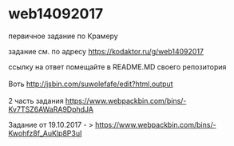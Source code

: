 # web14092017
первичное задание по Крамеру

задание см. по адресу
https://kodaktor.ru/g/web14092017

ссылку на ответ помещайте в README.MD своего репозитория
<br><br>
Воть http://jsbin.com/suwolefafe/edit?html,output 
<br><br>
2 часть задания  https://www.webpackbin.com/bins/-Kv7TSZ6AWaRA9DphdJA
<br>

Задание от 19.10.2017  - >   https://www.webpackbin.com/bins/-Kwohfz8f_AuKlp8P3uI
